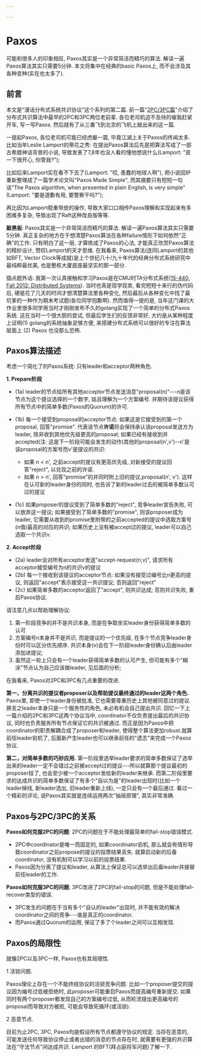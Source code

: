 ```yaml
---

---
```


# Paxos

可能和很多人的印象相反, Paxos其实是一个异常简洁而精巧的算法. 解读一遍Paxos算法其实只需要5分钟. 本文将集中在经典的basic Paxos上, 而不会涉及其各种变种(实在也太多了).

## 前言

本文是“漫话分布式系统共识协议”这个系列的第二篇. 前一篇"[2PC/3PC篇](https://zhuanlan.zhihu.com/p/35298019)"介绍了分布式共识算法中最早的2PC和3PC两位老前辈. 各位老司机迫不及待的催我赶紧开车, 写一写Paxos. 然后就有了从三番飞到北京的飞机上敲出来的这一篇.

一提起Paxos, 各位老司机可能已经虎躯一震, 毕竟江湖上关于Paxos的传闻太多. 比如当年Leslie Lamport的蒂花之秀: 在提出Paxos算法后先是把算法写成了一部古希腊神话背景的小说, 导致发表了7,8年也没人看的懂他想说什么(Lamport: "皮一下很开心, 你管我?");

比如后来Lamport实在看不下去了(Lamport: "哎, 愚蠢的地球人啊"), 把小说回炉重新整理成了一篇学术论文叫"Paxos Made Simple", 而其摘要只有短短一句话"The Paxos algorithm, when presented in plain English, is very simple" (Lamport: "要是道歉有用, 要警察干吗?");

再比因为Lamport稳重带皮的操作, 导致大家口口相传Paxos理解和实现起来有多困难多复杂, 导致出现了Raft这种改良版等等.

**敲黑板**: Paxos其实是一个异常简洁而精巧的算法. 解读一遍Paxos算法其实只需要5分钟. 真正复杂的地方在于想清楚Paxos算法在各种failure情形下如何依然"正确"的工作. 只有明白了这一层, 才算练成了Paxos的心法, 才能真正欣赏Paxos算法的精妙设计, 赞叹Lamport的天才思维. 在我看来, Paxos算法(连同Lamport的其他如BFT, Vector Clock等成就)是上个世纪八十/九十年代的经典分布式系统研究中最纯粹最优美, 也是整栋大厦底座最坚实的那一部分.

插点题外话: 我第一次认真接触和学习Paxos是在CMU时TA分布式系统([15-440, Fall 2012: Distributed Systems](http://link.zhihu.com/?target=http%3A//www.cs.cmu.edu/~dga/15-440/F12/)). 当时也真是现学现卖, 看完短短十来行的伪代码后, 硬是花了几天的时间才想清楚算法里各种变化, 然后最后从各种变化中找了最坑爹的一种作为期末考试题(各位同学抱歉啊). 然而值得一提的是, 当年这门课的大作业里很多同学用当时才刚刚发布不久的golang实现了一个简单的分布式Paxos系统. 这在当时一个很大胆的尝试, 但最后学生们的反馈非常好, 大约是从某种程度上证明(1) golang的系统抽象足够方便, 来搭建分布式系统可以很好的专注在算法层面上 (2) Paxos 也没那么恐怖. 

## Paxos算法描述

考虑一个简化了的Paxos系统: 只有leader和acceptor两种角色.

**1. Prepare阶段**

- (1a) leader的节点给所有其他acceptor节点发送消息"proposal(n)"---n是该节点为这个提议选择的一个数字, 姑且理解为一个方案编号. 并期待该提议获得所有节点中的简单多数(Paxos的Quorum)的许可. 
- (1b) 每一个接受到proposal的acceptor节点: 如果这是它接受到的第一个proposal, 回答"promise". 代表该节点**许诺**将会保持承认该proposal发送方为leader, 除非收到其他优先级更高的proposal; 如果已经有接收到并accepted(注: 这是下一阶段可能会发生的动作)其他的proposal(n',v')--n'是该proposal的方案号而v'是提议的共识:
  - 如果 n < n', 之前accept的提议有更高优先级, 对新接受的提议回答"reject", 以兑现之前的许诺.
  - 如果 n > n', 回答"promise"的并同时附上旧的提议,proposal(n', v'). 这样在认可新的leader身份的同时, 也告诉了新的leader过去的被简单多数认可过的提议

- (1c) 如果proposer的提议受到了简单多数的"reject", 竞争leader宣告失败, 可以放弃这一提议; 如果接受到了简单多数的"promise", 则该proposer成为leader, 它需要从收到的promise里附带的之前accepted的提议中选取方案号(n值)最高的对应的共识; 如果历史上没有被accept过的提议, leader可以自己选取一个共识v.

**2. Accept阶段**

- (2a) leader会对所有acceptor发送"accept-request(n,v)", 请求所有acceptor接受编号为n的共识v的提议
- (2b) 每一个接收到该提议的acceptor节点: 如果没有接受过编号比n更高的提议, 则返回"accept"表示接受这一共识提议; 否则返回"reject"
- (2c) 如果简单多数的acceptor返回了"accept", 则共识达成; 否则共识失败, 重启Paxos协议.

请注意几点以帮助理解协议:

1. 第一阶段竞争的并不是共识本身, 而是在争取坐实leader身份获得简单多数的认可
2.  方案编号n本身并不是共识, 而是提议的一个优先级, 在多个节点竞争leader身份时可以区分优先顺序. 共识本身(v)会在下一阶段leader身份确认后由leader添加进提议;
3. 虽然这一轮上只会有一个leader获得简单多数的认可产生, 但可能有多个"糊涂"节点认为自己应该做leader, 见后面的分析;

在我看来, Paxos对2PC和3PC有几点重要的改进.

**第一，分离共识的提议者proposer以及帮助提议最终通过的leader这两个角色.** Paxos里, 即使一个leader身份被批准, 它也需要尊重历史上其他被同意过的提议. 换言之leader本身只是一个服务性的角色, 未必有机会自己提出共识. 回忆一下上一篇介绍的2PC和3PC这两个协议当中, coordinator不仅负责提出最后的共识协议, 同时也负责服务所有节点保证它的共识被通过. 而正是因为Paxos中把coordinator的职责解耦合成了proposer和leader, 使得整个算法更加robust.就算前任leader宕机了, 后面新产生leader也可以继承前任的"遗志"来完成一个Paxos协议.

**第二，对简单多数的巧妙应用.** 第一阶段里选举leader要求的简单多数保证了选举出来的leader一定不会错过之前被accept过的提议---所以就算那个提议最初的proposer挂了, 也会至少被一个acceptor发给新的leader来继承. 而第二阶段里要求的达成共识的简单多数保证了有多个"自以为是"的leader出现时(比如一个leader掉线, 新leader选出, 旧leader重新上线), 一定只会有一个最后通过. 看过一个精彩的评论, 说Paxos其实就是连续运用两次"抽屉原理", 其实非常准确.

## Paxos与2PC/3PC的关系

**Paxos如何克服2PC的问题**: 2PC的问题在于不能处理最简单的fail-stop错误模式.

- 2PC中coordinator是唯一而固定的, 如果coordinator宕机, 那么就会有情形导致coordinator之前propose的提议的投票结果丢失. 就算启动新的后备coordinator, 没有机制可以学习以前的投票结果.
- Paxos因为分离了提议和leader, 从算法上保证总可以选举出后备leader并接替前任leader的工作.

**Paxos如何克服3PC的问题**: 3PC改进了2PC的fail-stop的问题, 但是不能处理fail-recover类型的错误.

- 3PC发生的问题在于当有多个"自认的leader"出现时, 并不能有效的解决coordinator之间的竞争---谁是真正的coordinator.
- 而Paxos通过Quorum的运用, 保证了多了个leader之间可以互相发现.

## Paxos的局限性

就像2PC以及3PC一样, Paxos也有其局限性.

1 活锁问题. 

Paxos理论上存在一个不能终结协议的活锁竞争问题. 比如一个proposer提交的提议因为编号过低被拒绝时, 此proposer可能重启Paxos而提高编号重新提交. 如果同时有两个proposer都发现自己的方案编号过低, 从而轮流提出更高编号的proposal而导致对方被拒, 可能会导致死循环(或活锁).

2 恶意节点.

目前为止2PC, 3PC, Paxos均是假设所有节点都遵守协议的规定. 当存在恶意的, 可能发送任何导致协议停止或者出错的消息的节点存在时, 就需要有更强的共识算法在"守法节点"间达成共识. Lamport 的BFT(拜占庭将军问题)了解一下.